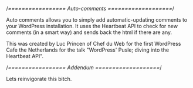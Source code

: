 /*================= Auto-comments ===================*/

Auto comments allows you to simply add automatic-updating comments to 
your WordPress installation. It uses the Heartbeat API to check for new comments
(in a smart way) and sends back the html if there are any.

This was created by Luc Princen of Chef du Web for the first WordPress Cafe the Netherlands
for the talk "WordPress' Pusle; diving into the Heartbeat API".

/*================= Addendum ===================*/

Lets reinvigorate this bitch.